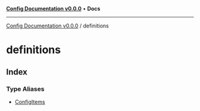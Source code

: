 [**Config Documentation v0.0.0**](../README.md) • **Docs**

***

[Config Documentation v0.0.0](../modules.md) / definitions

# definitions

## Index

### Type Aliases

- [ConfigItems](type-aliases/ConfigItems.md)
